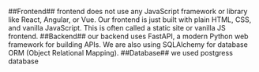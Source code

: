 ##Frontend##
frontend does not use any JavaScript framework or library like React, Angular, or Vue.
Our frontend is just built with plain HTML, CSS, and vanilla JavaScript.
This is often called a static site or vanilla JS frontend.
##Backend##
our backend uses FastAPI, a modern Python web framework for building APIs.
We are also using SQLAlchemy for database ORM (Object Relational Mapping).
##Database##
we used postgress database
